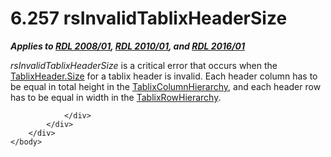 <html dir="LTR" xmlns:mshelp="http://msdn.microsoft.com/mshelp" xmlns:ddue="http://ddue.schemas.microsoft.com/authoring/2003/5" xmlns:xlink="http://www.w3.org/1999/xlink" xmlns:tool="http://www.microsoft.com/tooltip">
    <head>
        <meta http-equiv="Content-Type" content="text/html; CHARSET=utf-8"></meta>
        <meta name="save" content="history"></meta>
        <title>6.257 rsInvalidTablixHeaderSize</title>
        <xml>
            <mshelp:toctitle title="6.257 rsInvalidTablixHeaderSize"></mshelp:toctitle>
            <mshelp:rltitle title="[MS-RDL]: rsInvalidTablixHeaderSize"></mshelp:rltitle>
            <mshelp:keyword index="A" term="b41f599a-b117-4112-bc67-0c32a90a7b44"></mshelp:keyword>
            <mshelp:attr name="DCSext.ContentType" value="open specification"></mshelp:attr>
            <mshelp:attr name="AssetID" value="b41f599a-b117-4112-bc67-0c32a90a7b44"></mshelp:attr>
            <mshelp:attr name="TopicType" value="kbRef"></mshelp:attr>
            <mshelp:attr name="DCSext.Title" value="[MS-RDL]: rsInvalidTablixHeaderSize" />
        </xml>
    </head>
    <body>
        <div id="header">
            <h1 class="heading">6.257 rsInvalidTablixHeaderSize</h1>
        </div>
        <div id="mainSection">
            <div id="mainBody">
                <div id="allHistory" class="saveHistory"></div>
                <div id="sectionSection0" class="section" name="collapseableSection">
                    

<p><b><i>Applies to </i></b><a href="1e855f94-4617-47e4-b89e-0856c6cb420f.md"><b><i>RDL 2008/01</i></b></a><b><i>,
</i></b><a href="3428e690-a348-4ec7-8a6a-8efb42d2cdee.md"><b><i>RDL 2010/01</i></b></a><b><i>,
and </i></b><a href="52ce3983-2bfc-4e72-9359-42aaf5fe4509.md"><b><i>RDL 2016/01</i></b></a></p>

<p><i>rsInvalidTablixHeaderSize</i> is a critical error that
occurs when the <a href="533f8462-8de0-48eb-a389-a1eaff98ac94.md">TablixHeader.Size</a>
for a tablix header is invalid. Each header column has to be equal in total
height in the <a href="4f5c9261-6652-41b2-81cc-3f6423ce0dbb.md">TablixColumnHierarchy</a>,
and each header row has to be equal in width in the <a href="08a188d7-05bd-43b8-8d23-11568db8949b.md">TablixRowHierarchy</a>. </p>


                </div>
            </div>
        </div>
    </body>
</html>